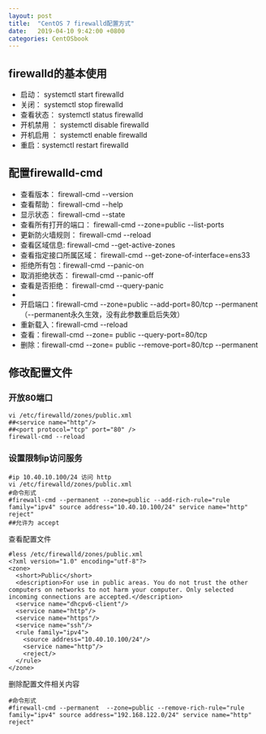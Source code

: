 ```yaml
---
layout: post
title:  "CentOS 7 firewalld配置方式"
date:   2019-04-10 9:42:00 +0800
categories: CentOSbook
---
```


## firewalld的基本使用
- 启动： systemctl start firewalld
- 关闭： systemctl stop firewalld
- 查看状态： systemctl status firewalld 
- 开机禁用  ： systemctl disable firewalld
- 开机启用  ： systemctl enable firewalld
- 重启：systemctl restart firewalld
 
 

## 配置firewalld-cmd

- 查看版本： firewall-cmd --version
- 查看帮助： firewall-cmd --help
- 显示状态： firewall-cmd --state
- 查看所有打开的端口： firewall-cmd --zone=public --list-ports
- 更新防火墙规则： firewall-cmd --reload
- 查看区域信息:  firewall-cmd --get-active-zones
- 查看指定接口所属区域： firewall-cmd --get-zone-of-interface=ens33
- 拒绝所有包：firewall-cmd --panic-on
- 取消拒绝状态： firewall-cmd --panic-off
- 查看是否拒绝： firewall-cmd --query-panic
-  
- 开启端口：firewall-cmd --zone=public --add-port=80/tcp --permanent    （--permanent永久生效，没有此参数重启后失效）
- 重新载入：firewall-cmd --reload
- 查看：firewall-cmd --zone= public --query-port=80/tcp
- 删除：firewall-cmd --zone= public --remove-port=80/tcp --permanent


## 修改配置文件
### 开放80端口
```
vi /etc/firewalld/zones/public.xml
##<service name="http"/>
##<port protocol="tcp" port="80" />
firewall-cmd --reload
```

### 设置限制ip访问服务

```
#ip 10.40.10.100/24 访问 http
vi /etc/firewalld/zones/public.xml
#命令形式
#firewall-cmd --permanent --zone=public --add-rich-rule="rule family="ipv4" source address="10.40.10.100/24" service name="http" reject"
##允许为 accept
```

查看配置文件

```
#less /etc/firewalld/zones/public.xml
<?xml version="1.0" encoding="utf-8"?>
<zone>
  <short>Public</short>
  <description>For use in public areas. You do not trust the other computers on networks to not harm your computer. Only selected incoming connections are accepted.</description>
  <service name="dhcpv6-client"/>
  <service name="http"/>
  <service name="https"/>
  <service name="ssh"/>
  <rule family="ipv4">
    <source address="10.40.10.100/24"/>
    <service name="http"/>
    <reject/>
  </rule>
</zone>
```

删除配置文件相关内容
```
#命令形式
#firewall-cmd --permanent  --zone=public --remove-rich-rule="rule family="ipv4" source address="192.168.122.0/24" service name="http" reject"
```


